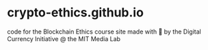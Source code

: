 # crypto-ethics.github.io
code for the Blockchain Ethics course site made with 💖  by the Digital Currency Initiative @ the MIT Media Lab
